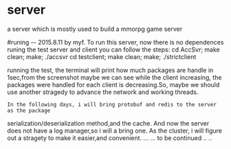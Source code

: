 # server
a server which is mostly used to build a mmorpg game server

#runing -- 2015.8.11 by myf.
To run this server, now there is no dependences
runing the test server and client you can follow the steps:
cd AccSvr; make clean; make; ./accsvr
cd testclient; make clean; make; ./strictclient

running the test, the terminal will print how much packages are handle in 1sec,from the 
screenshot maybe we can see while the client increasing, the packages were handled for
each client is decreasing.So, maybe we should use another stragedy to advance the network
and working threads.


    In the following days, i will bring protobuf and redis to the server as the package 
serialization/deserialization method,and the cache.
    And now the server does not have a log manager,so i will a bring one.
    As the cluster, i will figure out a stragety to make it easier,and convenient.
    ... ... to be continued .. .. 


